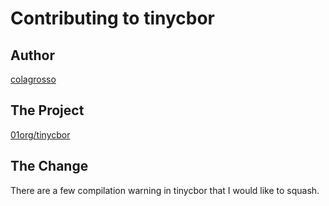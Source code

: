 # Contributing to tinycbor

## Author

[colagrosso](https://github.com/colagrosso)

## The Project

[01org/tinycbor](https://github.com/01org/tinycbor)


## The Change

There are a few compilation warning in tinycbor that I would like to squash.
